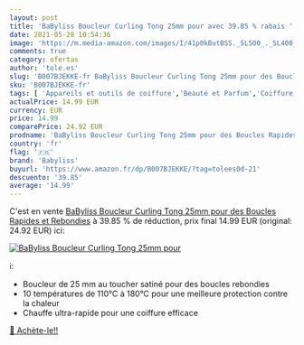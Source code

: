 ```yaml
---
layout: post
title: 'BaByliss Boucleur Curling Tong 25mm pour avec 39.85 % rabais '
date: 2021-05-28 10:54:36
image: 'https://m.media-amazon.com/images/I/41p0kButBSS._SL500_._SL400_.jpg'
comments: true
category: ofertas
author: 'tole.es'
slug: 'B007BJEKKE-fr BaByliss Boucleur Curling Tong 25mm pour des Boucles...'
sku: 'B007BJEKKE-fr'
tags: [ 'Appareils et outils de coiffure','Beauté et Parfum','Coiffure et soins des cheveux','Fers à boucler','babyliss', ]
actualPrice: 14.99 EUR
currency: EUR
price: 14.99
comparePrice: 24.92 EUR
prodname: 'BaByliss Boucleur Curling Tong 25mm pour des Boucles Rapides et Rebondies'
country: 'fr'
flag: '🇫🇷'
brand: 'Babyliss'
buyurl: 'https://www.amazon.fr/dp/B007BJEKKE/?tag=tolees0d-21'
descuento: '39.85'
average: '14.99'
---
```


C'est en vente [BaByliss Boucleur Curling Tong 25mm pour des Boucles Rapides et Rebondies](https://www.amazon.fr/dp/B007BJEKKE/?tag=tolees0d-21)  à  39.85 % de réduction, prix final  14.99 EUR (original: 24.92 EUR) ici:

[![BaByliss Boucleur Curling Tong 25mm pour](https://m.media-amazon.com/images/I/41p0kButBSS._SL500_._SL400_.jpg)](https://www.amazon.fr/dp/B007BJEKKE/?tag=tolees0d-21)

ℹ️:

- Boucleur de 25 mm au toucher satiné pour des boucles rebondies
- 10 températures de 110°C à 180°C pour une meilleure protection contre la chaleur
- Chauffe ultra-rapide pour une coiffure efficace

[🛒 Achète-le!!](https://www.amazon.fr/dp/B007BJEKKE/?tag=tolees0d-21)
